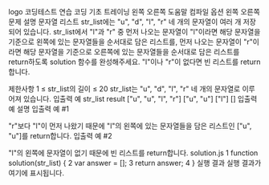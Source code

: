 logo
코딩테스트 연습
코딩 기초 트레이닝
왼쪽 오른쪽
도움말
컴파일 옵션
왼쪽 오른쪽
문제 설명
문자열 리스트 str_list에는 "u", "d", "l", "r" 네 개의 문자열이 여러 개 저장되어 있습니다. str_list에서 "l"과 "r" 중 먼저 나오는 문자열이 "l"이라면 해당 문자열을 기준으로 왼쪽에 있는 문자열들을 순서대로 담은 리스트를, 먼저 나오는 문자열이 "r"이라면 해당 문자열을 기준으로 오른쪽에 있는 문자열들을 순서대로 담은 리스트를 return하도록 solution 함수를 완성해주세요. "l"이나 "r"이 없다면 빈 리스트를 return합니다.

제한사항
1 ≤ str_list의 길이 ≤ 20
str_list는 "u", "d", "l", "r" 네 개의 문자열로 이루어져 있습니다.
입출력 예
str_list	result
["u", "u", "l", "r"]	["u", "u"]
["l"]	[]
입출력 예 설명
입출력 예 #1

"r"보다 "l"이 먼저 나왔기 때문에 "l"의 왼쪽에 있는 문자열들을 담은 리스트인 ["u", "u"]를 return합니다.
입출력 예 #2

"l"의 왼쪽에 문자열이 없기 때문에 빈 리스트를 return합니다.
solution.js
1
function solution(str_list) {
2
    var answer = [];
3
    return answer;
4
}
실행 결과
실행 결과가 여기에 표시됩니다.